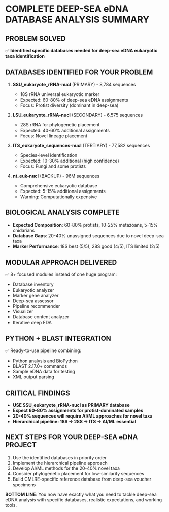 
# COMPLETE DEEP-SEA eDNA DATABASE ANALYSIS SUMMARY

## PROBLEM SOLVED
✅ **Identified specific databases needed for deep-sea eDNA eukaryotic taxa identification**

## DATABASES IDENTIFIED FOR YOUR PROBLEM
1. **SSU_eukaryote_rRNA-nucl** (PRIMARY) - 8,784 sequences
   - 18S rRNA universal eukaryotic marker
   - Expected: 60-80% of deep-sea eDNA assignments
   - Focus: Protist diversity (dominant in deep-sea)

2. **LSU_eukaryote_rRNA-nucl** (SECONDARY) - 6,575 sequences  
   - 28S rRNA for phylogenetic placement
   - Expected: 40-60% additional assignments
   - Focus: Novel lineage placement

3. **ITS_eukaryote_sequences-nucl** (TERTIARY) - 77,582 sequences
   - Species-level identification
   - Expected: 10-30% additional (high confidence)
   - Focus: Fungi and some protists

4. **nt_euk-nucl** (BACKUP) - 96M sequences
   - Comprehensive eukaryotic database
   - Expected: 5-15% additional assignments
   - Warning: Computationally expensive

## BIOLOGICAL ANALYSIS COMPLETE
- **Expected Composition**: 60-80% protists, 10-25% metazoans, 5-15% cnidarians
- **Database Gaps**: 20-40% unassigned sequences due to novel deep-sea taxa
- **Marker Performance**: 18S best (5/5), 28S good (4/5), ITS limited (2/5)

## MODULAR APPROACH DELIVERED
✅ 8+ focused modules instead of one huge program:
- Database inventory
- Eukaryotic analyzer  
- Marker gene analyzer
- Deep-sea assessor
- Pipeline recommender
- Visualizer
- Database content analyzer
- Iterative deep EDA

## PYTHON + BLAST INTEGRATION
✅ Ready-to-use pipeline combining:
- Python analysis and BioPython
- BLAST 2.17.0+ commands
- Sample eDNA data for testing
- XML output parsing

## CRITICAL FINDINGS
- **USE SSU_eukaryote_rRNA-nucl as PRIMARY database**
- **Expect 60-80% assignments for protist-dominated samples**
- **20-40% sequences will require AI/ML approaches for novel taxa**
- **Hierarchical pipeline: 18S → 28S → ITS → AI/ML essential**

## NEXT STEPS FOR YOUR DEEP-SEA eDNA PROJECT
1. Use the identified databases in priority order
2. Implement the hierarchical pipeline approach
3. Develop AI/ML methods for the 20-40% novel taxa
4. Consider phylogenetic placement for low-similarity sequences
5. Build CMLRE-specific reference database from deep-sea voucher specimens

**BOTTOM LINE**: You now have exactly what you need to tackle deep-sea eDNA analysis with specific databases, realistic expectations, and working tools.

